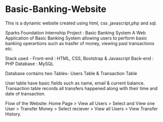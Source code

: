 # Basic-Banking-Website
This is a dynamic website created using html, css ,javascript,php and sql.

Sparks Foundation Internship Project : Basic Banking System A Web Application of Basic Banking System allowing users to perform basic banking operartions such as trasfer of money, viewing past transactions etc.

Stack used - Front-end : HTML, CSS, Bootstrap & Javascript Back-end : PHP Database : MySQL

Database contains two Tables- Users Table & Transaction Table

User table have basic fields such as name, email & current balance. Transaction table records all transfers happened along with their time and date of transaction.

Flow of the Website: Home Page > View all Users > Select and View one User > Transfer Money > Select reciever > View all Users > View Transfer History.
